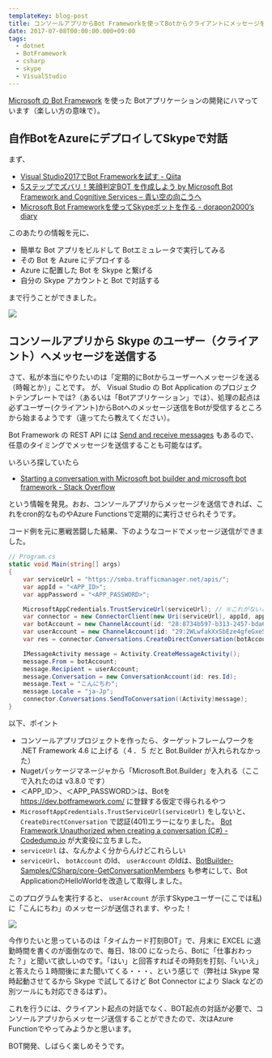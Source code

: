 ```yaml
---
templateKey: blog-post
title: コンソールアプリからBot Frameworkを使ってBotからクライアントにメッセージを送る
date: 2017-07-08T00:00:00.000+09:00
tags:
  - dotnet
  - BotFramework
  - csharp
  - skype
  - VisualStudio
---
```

[Microsoft の Bot Framework](https://docs.microsoft.com/en-us/Bot-Framework/index) を使った Botアプリケーションの開発にハマっています（楽しい方の意味で）。

<!--more-->

## 自作BotをAzureにデプロイしてSkypeで対話

まず、

* [Visual Studio2017でBot Frameworkを試す - Qiita](http://qiita.com/Shinji-Hashimoto/items/80515f26c5b07b71b600)
* [5ステップでズバリ！笑顔判定BOT を作成しよう by Microsoft Bot Framework and Cognitive Services – 青い空の向こうへ](https://blogs.msdn.microsoft.com/bluesky/2016/11/15/5-step-tutorial-smilescorebot-bot-framework-cognitive-services-ja/)
* [Microsoft Bot Frameworkを使ってSkypeボットを作る - dorapon2000’s diary](http://dorapon2000.hatenablog.com/entry/2016/09/04/031821)

このあたりの情報を元に、

* 簡単な Bot アプリをビルドして Botエミュレータで実行してみる
* その Bot を Azure にデプロイする
* Azure に配置した Bot を Skype と繋げる
* 自分の Skype アカウントと Bot で対話する

まで行うことができました。

![](/img/posts/my_first_bot_app_01.jpg)

## コンソールアプリから Skype のユーザー（クライアント）へメッセージを送信する

さて、私が本当にやりたいのは「定期的にBotからユーザーへメッセージを送る（時報とか）」ことです。
が、 Visual Studio の Bot Application のプロジェクトテンプレートでは?（あるいは「Botアプリケーション」では）、処理の起点は必ずユーザー(クライアント)からBotへのメッセージ送信をBotが受信するところから始まるようです（違ってたら教えてください）。

Bot Framework の REST API には [Send and receive messages](https://docs.microsoft.com/en-us/bot-framework/rest-api/bot-framework-rest-connector-send-and-receive-messages) もあるので、任意のタイミングでメッセージを送信することも可能なはず。

いろいろ探していたら

* [Starting a conversation with Microsoft bot builder and microsoft bot framework - Stack Overflow](https://stackoverflow.com/a/39274159/3309589)

という情報を発見。おお、コンソールアプリからメッセージを送信できれば、これをcron的なものやAzure Functionsで定期的に実行させられそうです。

コード例を元に悪戦苦闘した結果、下のようなコードでメッセージ送信ができました。

```csharp
// Program.cs
static void Main(string[] args)
{
    var serviceUrl = "https://smba.trafficmanager.net/apis/";
    var appId = "<APP_ID>";
    var appPassword = "<APP_PASSWORD>";

    MicrosoftAppCredentials.TrustServiceUrl(serviceUrl); // ※これがないと認証エラーになる
    var connector = new ConnectorClient(new Uri(serviceUrl), appId, appPassword);
    var botAccount = new ChannelAccount(id: "28:8734b597-b313-2457-bda6-d7c342245fea"); // 送信元(Botの)ユーザー ※IDは適当だけどこんな感じの文字列だった
    var userAccount = new ChannelAccount(id: "29:2WLwfakXxSbEze4gfeGxeS31nXfELePLX3deELoxHw"); // 送信先ユーザー ※IDは適当だけどこんな感じの文字列だった
    var res = connector.Conversations.CreateDirectConversation(botAccount, userAccount);

    IMessageActivity message = Activity.CreateMessageActivity();
    message.From = botAccount;
    message.Recipient = userAccount;
    message.Conversation = new ConversationAccount(id: res.Id);
    message.Text = "こんにちわ";
    message.Locale = "ja-Jp";
    connector.Conversations.SendToConversation((Activity)message);
}
```

以下、ポイント

* コンソールアプリプロジェクトを作ったら、ターゲットフレームワークを .NET Framework 4.6 に上げる（４．５ だと Bot.Builder が入れられなかった）
* Nugetパッケージマネージャから「Microsoft.Bot.Builder」を入れる（ここで入れたのは v3.8.0 です）
* ＜APP_ID＞、＜APP_PASSWORD＞は、Botを https://dev.botframework.com/ に登録する仮定で得られるやつ
* ``MicrosoftAppCredentials.TrustServiceUrl(serviceUrl)`` をしないと、``CreateDirectConversation`` で認証(401)エラーになりました。 [Bot Framework Unauthorized when creating a conversation (C#) - Codedump.io](https://codedump.io/share/43fLSEl1kzYX/1/bot-framework-unauthorized-when-creating-a-conversation) が大変役に立ちました。
* ``serviceUrl`` は、なんかよく分からんけどこれらしい
* ``serviceUrl``、 ``botAccount`` のId、 ``userAccount`` のIdは、[BotBuilder-Samples/CSharp/core-GetConversationMembers](https://github.com/Microsoft/BotBuilder-Samples/tree/master/CSharp/core-GetConversationMembers) も参考にして、Bot ApplicationのHelloWorldを改造して取得しました。

このプログラムを実行すると、 ``userAccount`` が示すSkypeユーザー(ここでは私)に「こんにちわ」のメッセージが送信されます、やった！

![](/img/posts/my_first_bot_app_02.png)

今作りたいと思っているのは「タイムカード打刻BOT」で、月末に EXCEL に退勤時間を書くのが面倒なので、毎日、18:00 になったら、Botに「仕事おわった？」と聞いて欲しいのです。「はい」と回答すればその時刻を打刻、「いいえ」と答えたら１時間後にまた聞いてくる・・・、という感じで（弊社は Skype 常時起動させてるから Skype で試してるけど Bot Connector により Slack などの別ツールにも対応できるはず）。

これを行うには、クライアント起点の対話でなく、BOT起点の対話が必要で、コンソールアプリからメッセージ送信することができたので、次はAzure Functionでやってみようかと思います。

BOT開発、しばらく楽しめそうです。
